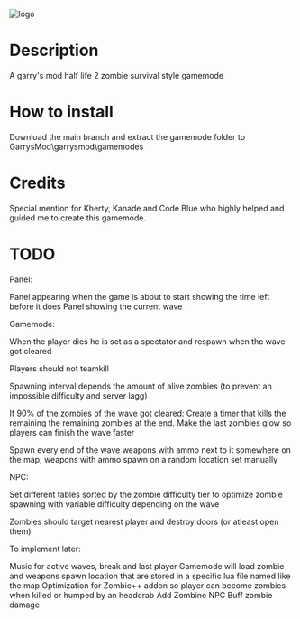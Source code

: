 ![logo](https://cdn.discordapp.com/attachments/673099203152576513/813188747612520488/logo.png)

# Description
A garry's mod half life 2 zombie survival style gamemode

# How to install
Download the main branch and extract the gamemode folder to GarrysMod\garrysmod\gamemodes

# Credits
Special mention for Kherty, Kanade and Code Blue who highly helped and guided me to create this gamemode.

# TODO

Panel:

Panel appearing when the game is about to start showing the time left before it does
Panel showing the current wave

Gamemode:

When the player dies he is set as a spectator and respawn when the wave got cleared

Players should not teamkill

Spawning interval depends the amount of alive zombies (to prevent an impossible difficulty and server lagg)

If 90% of the zombies of the wave got cleared: 
Create a timer that kills the remaining the remaining zombies at the end.
Make the last zombies glow so players can finish the wave faster

Spawn every end of the wave weapons with ammo next to it somewhere on the map, weapons with ammo spawn on a random location set manually


NPC:

Set different tables sorted by the zombie difficulty tier to optimize zombie spawning with variable difficulty depending on the wave

Zombies should target nearest player and destroy doors (or atleast open them)


To implement later:

Music for active waves, break and last player
Gamemode will load zombie and weapons spawn location that are stored in a specific lua file named like the map 
Optimization for Zombie++ addon so player can become zombies when killed or humped by an headcrab
Add Zombine NPC
Buff zombie damage
